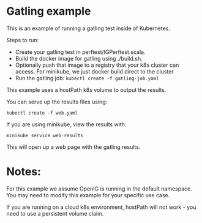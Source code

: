 # Gatling example

This is an example of running a gatling test inside of Kubernetes.




Steps to run:
* Create your gatling test in perftest/IGPerftest.scala. 
* Build the docker image for gatling using ./build.sh. 
* Optionally push that image to a registry that your k8s cluster can access. 
For minikube, we just docker build direct to the cluster
* Run the gatling job:  ```kubectl create -f gatling-job.yaml```

This example uses a hostPath k8s volume to output the results. 

You can serve up the results files using:

```kubectl create -f web.yaml```

If you are using minikube, view the results with:

```minikube service web-results```

This will open up a web page with the gatling results.

# Notes:

For this example we assume OpenIG is running in the default namespace.
You may need to modify this example for your specific use case.

If you are running on a cloud k8s environment, hostPath will not work - you
need to use a persistent volume claim.  




